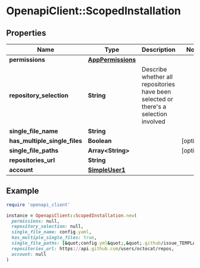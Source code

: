 # OpenapiClient::ScopedInstallation

## Properties

| Name | Type | Description | Notes |
| ---- | ---- | ----------- | ----- |
| **permissions** | [**AppPermissions**](AppPermissions.md) |  |  |
| **repository_selection** | **String** | Describe whether all repositories have been selected or there&#39;s a selection involved |  |
| **single_file_name** | **String** |  |  |
| **has_multiple_single_files** | **Boolean** |  | [optional] |
| **single_file_paths** | **Array&lt;String&gt;** |  | [optional] |
| **repositories_url** | **String** |  |  |
| **account** | [**SimpleUser1**](SimpleUser1.md) |  |  |

## Example

```ruby
require 'openapi_client'

instance = OpenapiClient::ScopedInstallation.new(
  permissions: null,
  repository_selection: null,
  single_file_name: config.yaml,
  has_multiple_single_files: true,
  single_file_paths: [&quot;config.yml&quot;,&quot;.github/issue_TEMPLATE.md&quot;],
  repositories_url: https://api.github.com/users/octocat/repos,
  account: null
)
```

